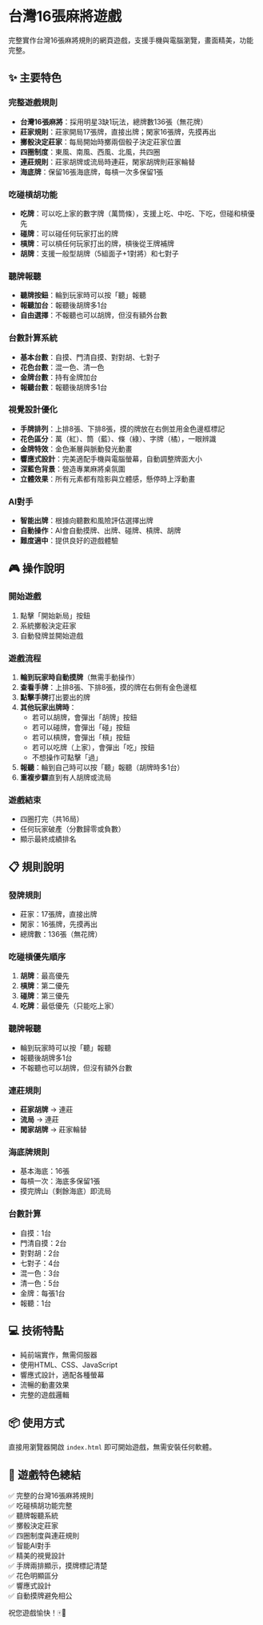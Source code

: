 # 台灣16張麻將遊戲

完整實作台灣16張麻將規則的網頁遊戲，支援手機與電腦瀏覽，畫面精美，功能完整。

## ✨ 主要特色

### 完整遊戲規則
- **台灣16張麻將**：採用明星3缺1玩法，總牌數136張（無花牌）
- **莊家規則**：莊家開局17張牌，直接出牌；閑家16張牌，先摸再出
- **擲骰決定莊家**：每局開始時擲兩個骰子決定莊家位置
- **四圈制度**：東風、南風、西風、北風，共四圈
- **連莊規則**：莊家胡牌或流局時連莊，閑家胡牌則莊家輪替
- **海底牌**：保留16張海底牌，每槓一次多保留1張

### 吃碰槓胡功能
- **吃牌**：可以吃上家的數字牌（萬筒條），支援上吃、中吃、下吃，但碰和槓優先
- **碰牌**：可以碰任何玩家打出的牌
- **槓牌**：可以槓任何玩家打出的牌，槓後從王牌補牌
- **胡牌**：支援一般型胡牌（5組面子+1對將）和七對子

### 聽牌報聽
- **聽牌按鈕**：輪到玩家時可以按「聽」報聽
- **報聽加台**：報聽後胡牌多1台
- **自由選擇**：不報聽也可以胡牌，但沒有額外台數

### 台數計算系統
- **基本台數**：自摸、門清自摸、對對胡、七對子
- **花色台數**：混一色、清一色
- **金牌台數**：持有金牌加台
- **報聽台數**：報聽後胡牌多1台

### 視覺設計優化
- **手牌排列**：上排8張、下排8張，摸的牌放在右側並用金色邊框標記
- **花色區分**：萬（紅）、筒（藍）、條（綠）、字牌（橘），一眼辨識
- **金牌特效**：金色漸層與脈動發光動畫
- **響應式設計**：完美適配手機與電腦螢幕，自動調整牌面大小
- **深藍色背景**：營造專業麻將桌氛圍
- **立體效果**：所有元素都有陰影與立體感，懸停時上浮動畫

### AI對手
- **智能出牌**：根據向聽數和風險評估選擇出牌
- **自動操作**：AI會自動摸牌、出牌、碰牌、槓牌、胡牌
- **難度適中**：提供良好的遊戲體驗

## 🎮 操作說明

### 開始遊戲
1. 點擊「開始新局」按鈕
2. 系統擲骰決定莊家
3. 自動發牌並開始遊戲

### 遊戲流程
1. **輪到玩家時自動摸牌**（無需手動操作）
2. **查看手牌**：上排8張、下排8張，摸的牌在右側有金色邊框
3. **點擊手牌**打出要出的牌
4. **其他玩家出牌時**：
   - 若可以胡牌，會彈出「胡牌」按鈕
   - 若可以碰牌，會彈出「碰」按鈕
   - 若可以槓牌，會彈出「槓」按鈕
   - 若可以吃牌（上家），會彈出「吃」按鈕
   - 不想操作可點擊「過」
5. **報聽**：輪到自己時可以按「聽」報聽（胡牌時多1台）
6. **重複步驟**直到有人胡牌或流局

### 遊戲結束
- 四圈打完（共16局）
- 任何玩家破產（分數歸零或負數）
- 顯示最終成績排名

## 📋 規則說明

### 發牌規則
- 莊家：17張牌，直接出牌
- 閑家：16張牌，先摸再出
- 總牌數：136張（無花牌）

### 吃碰槓優先順序
1. **胡牌**：最高優先
2. **槓牌**：第二優先
3. **碰牌**：第三優先
4. **吃牌**：最低優先（只能吃上家）

### 聽牌報聽
- 輪到玩家時可以按「聽」報聽
- 報聽後胡牌多1台
- 不報聽也可以胡牌，但沒有額外台數

### 連莊規則
- **莊家胡牌** → 連莊
- **流局** → 連莊
- **閑家胡牌** → 莊家輪替

### 海底牌規則
- 基本海底：16張
- 每槓一次：海底多保留1張
- 摸完牌山（剩餘海底）即流局

### 台數計算
- 自摸：1台
- 門清自摸：2台
- 對對胡：2台
- 七對子：4台
- 混一色：3台
- 清一色：5台
- 金牌：每張1台
- 報聽：1台

## 💻 技術特點

- 純前端實作，無需伺服器
- 使用HTML、CSS、JavaScript
- 響應式設計，適配各種螢幕
- 流暢的動畫效果
- 完整的遊戲邏輯

## 📦 使用方式

直接用瀏覽器開啟 `index.html` 即可開始遊戲，無需安裝任何軟體。

## 🎯 遊戲特色總結

✅ 完整的台灣16張麻將規則  
✅ 吃碰槓胡功能完整  
✅ 聽牌報聽系統  
✅ 擲骰決定莊家  
✅ 四圈制度與連莊規則  
✅ 智能AI對手  
✅ 精美的視覺設計  
✅ 手牌兩排顯示，摸牌標記清楚  
✅ 花色明顯區分  
✅ 響應式設計  
✅ 自動摸牌避免相公  

祝您遊戲愉快！🀄🎉

